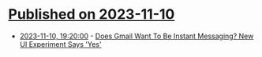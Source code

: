 # [Published on 2023-11-10](index.md)

* [2023-11-10, 19:20:00](https://tech.slashdot.org/story/23/11/10/1646234/does-gmail-want-to-be-instant-messaging-new-ui-experiment-says-yes?utm_source=rss1.0mainlinkanon&utm_medium=feed) - [Does Gmail Want To Be Instant Messaging? New UI Experiment Says 'Yes'](https://tech.slashdot.org/story/23/11/10/1646234/does-gmail-want-to-be-instant-messaging-new-ui-experiment-says-yes?utm_source=rss1.0mainlinkanon&utm_medium=feed)
